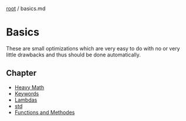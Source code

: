 [root](../README.md) / basics.md
# Basics
These are small  optimizations which are very easy to do with no or very little drawbacks and thus should be done automatically.

## Chapter

- [Heavy Math](heavyMath.md)
- [Keywords](keywords.md)
- [Lambdas](lambdas.md)
- [std](std.md)
- [Functions and Methodes](functionsAndMethodes.md)